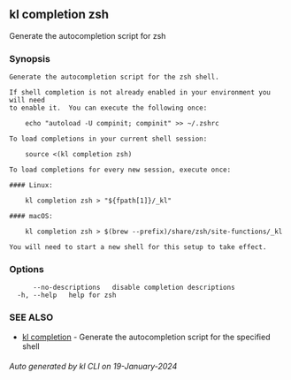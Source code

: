 ## kl completion zsh

Generate the autocompletion script for zsh

### Synopsis

```
Generate the autocompletion script for the zsh shell.

If shell completion is not already enabled in your environment you will need
to enable it.  You can execute the following once:

	echo "autoload -U compinit; compinit" >> ~/.zshrc

To load completions in your current shell session:

	source <(kl completion zsh)

To load completions for every new session, execute once:

#### Linux:

	kl completion zsh > "${fpath[1]}/_kl"

#### macOS:

	kl completion zsh > $(brew --prefix)/share/zsh/site-functions/_kl

You will need to start a new shell for this setup to take effect.

```

### Options

```
      --no-descriptions   disable completion descriptions
  -h, --help   help for zsh
```

### SEE ALSO

* [kl completion](kl_completion.md)  - Generate the autocompletion script for the specified shell

###### Auto generated by kl CLI on 19-January-2024
